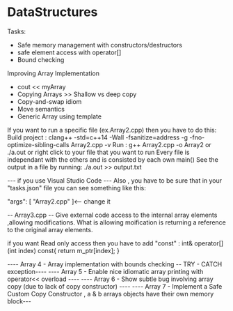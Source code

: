 # DataStructures
Tasks:
- Safe memory management with constructors/destructors
- safe element access with operator[]
- Bound checking

Improving Array Implementation
- cout << myArray
- Copying Arrays >> Shallow vs deep copy
- Copy-and-swap idiom
- Move semantics
- Generic Array<T> using template


If you want to run a specific file (ex.Array2.cpp) then you have to do this:
Build project : clang++ -std=c++14 -Wall -fsanitize=address -g -fno-optimize-sibling-calls Array2.cpp -v
Run : g++ Array2.cpp -o Array2 or ./a.out or right click to your file that you want to run
Every file is independant with the others and is consisted by each own main()
See the output in a file by running: ./a.out >> output.txt


--- if you use Visual Studio Code --- 
Also , you have to be sure that in your "tasks.json" file you can see something like this:

"args": [ "Array2.cpp"  ]<-- change it 

-- Array3.cpp -- 
Give external code access to the internal array elements ,allowing modifications.
What is allowing moification is returning a reference to the original array elements.

if you want Read only access then you have to add "const" :
int& operator[](int index) const{
      return m_ptr[index];
  }

---- Array 4 - Array implementation with bounds checking -- TRY - CATCH exception----
---- Array 5 - Enable nice idiomatic array printing with operator<< overload ----
---- Array 6 - Show subtle bug involving array copy (due to lack of copy constructor) ----
---- Array 7 - Implement a Safe Custom Copy Constructor , a & b arrays objects have their own memory   block---


